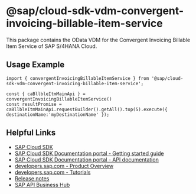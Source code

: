 # @sap/cloud-sdk-vdm-convergent-invoicing-billable-item-service

This package contains the OData VDM for the Convergent Invoicing Billable Item Service of SAP S/4HANA Cloud.

## Usage Example
```
import { convergentInvoicingBillableItemService } from '@sap/cloud-sdk-vdm-convergent-invoicing-billable-item-service';

const { caBllbleItmMainApi } = convergentInvoicingBillableItemService()
const resultPromise = caBllbleItmMainApi.requestBuilder().getAll().top(5).execute({ destinationName:'myDestinationName' });

```

## Helpful Links

- [SAP Cloud SDK](https://github.com/SAP/cloud-sdk-js)
- [SAP Cloud SDK Documentation portal - Getting started guide](https://sap.github.io/cloud-sdk/docs/js/getting-started)
- [SAP Cloud SDK Documentation portal - API documentation](https://sap.github.io/cloud-sdk/docs/js/api)
- [developers.sap.com - Product Overview](https://developers.sap.com/topics/cloud-sdk.html)
- [developers.sap.com - Tutorials](https://developers.sap.com/tutorial-navigator.html?tag=software-product:technology-platform/sap-cloud-sdk&tag=tutorial:type/tutorial&tag=programming-tool:javascript)
- [Release notes](https://help.sap.com/doc/2324e9c3b28748a4ae2ad08166d77675/1.0/en-US/js-index.html)
- [SAP API Business Hub](https://api.sap.com/)
